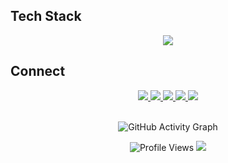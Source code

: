 </div>

## Tech Stack

<div align="center">
  <img src="https://skillicons.dev/icons?i=react,redux,nodejs,js,php,cs,dotnet,html,css" />
</div>

## Connect

<div align="center">
  <a href="https://likhon.dev">
    <img src="https://img.shields.io/badge/-Website-000000?style=for-the-badge&logo=About.me&logoColor=white" />
  </a>
  <a href="https://x.com/likhonsheikhdev">
    <img src="https://img.shields.io/badge/-Twitter-000000?style=for-the-badge&logo=x&logoColor=white" />
  </a>
  <a href="https://gitlab.com/likhonsheikhdev">
    <img src="https://img.shields.io/badge/-GitLab-FC6D26?style=for-the-badge&logo=gitlab&logoColor=white" />
  </a>
  <a href="https://huggingface.co/likhonsheikhdev">
    <img src="https://img.shields.io/badge/-Hugging%20Face-FFD21E?style=for-the-badge&logo=huggingface&logoColor=black" />
  </a>
  <a href="mailto:likhonsheikhdev@gmail.com">
    <img src="https://img.shields.io/badge/-Email-EA4335?style=for-the-badge&logo=gmail&logoColor=white" />
  </a>
</div>

<br>

<div align="center">
  
  ![GitHub Activity Graph](https://github-readme-activity-graph.vercel.app/graph?username=likhonsdev&bg_color=1a1b27&color=6366f1&line=38bdae&point=6366f1&area=true&hide_border=true)
  
  <img src="https://komarev.com/ghpvc/?username=likhonsdev&color=6366f1&style=for-the-badge" alt="Profile Views">
  
  <img src="https://capsule-render.vercel.app/api?type=waving&color=gradient&customColorList=6,12,19&height=100&section=footer&animation=twinkling"/>
</div>
